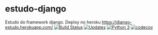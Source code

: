 # estudo-django
Estudo do framework django.
Deploy no heroku https://django-estudo.herokuapp.com/
[![Build Status](https://travis-ci.com/pedromadureira000/estudo-django.svg?branch=main)](https://travis-ci.com/pedromadureira000/estudo-django)
[![Updates](https://pyup.io/repos/github/pedromadureira000/estudo-django/shield.svg)](https://pyup.io/repos/github/pedromadureira000/estudo-django/)
[![Python 3](https://pyup.io/repos/github/pedromadureira000/estudo-django/python-3-shield.svg)](https://pyup.io/repos/github/pedromadureira000/estudo-django/)
[![codecov](https://codecov.io/gh/pedromadureira000/estudo-django/branch/main/graph/badge.svg?token=6CXIAZ6EWR)](https://codecov.io/gh/pedromadureira000/estudo-django)

